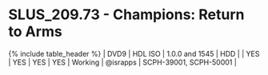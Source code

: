 # SLUS_209.73 - Champions: Return to Arms

{% include table_header %}
| DVD9 | HDL ISO | 1.0.0 and 1545 | HDD |  | YES | YES | YES | YES | Working | @israpps | SCPH-39001, SCPH-50001 |  
